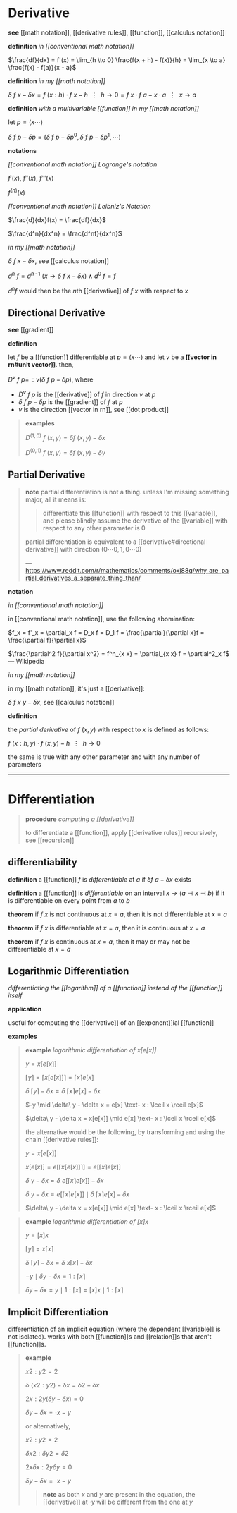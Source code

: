 # Derivative

**see** [[math notation]], [[derivative rules]], [[function]], [[calculus notation]]

**definition** _in [[conventional math notation]]_

$\frac{df}{dx} = f'(x) = \lim_{h \to 0} \frac{f(x + h) - f(x)}{h} = \lim_{x \to a} \frac{f(x) - f(a)}{x - a}$

**definition** _in my [[math notation]]_

$\delta\ f\ x - \delta x = f\ (x : h) \cdot f\ x - h\ \ \vdots\ \ h \rightarrow 0 = f\ x \cdot f\ a - x \cdot a\ \ \vdots\ \ x \rightarrow a$

**definition** _with a multivariable [[function]] in my [[math notation]]_

let $p = (x \cdots)$

$\delta\ f\ p - \delta p = (\delta\ f\ p - \delta p^0, \delta\ f\ p - \delta p^1, \cdots)$

**notations**

_[[conventional math notation]] Lagrange's notation_

$f'(x)$, $f''(x)$, $f'''(x)$

$f^{(n)}(x)$

_[[conventional math notation]] Leibniz's Notation_

$\frac{d}{dx}f(x) = \frac{df}{dx}$

$\frac{d^n}{dx^n} = \frac{d^nf}{dx^n}$

_in my [[math notation]]_

$\delta\ f\ x - \delta x$, see [[calculus notation]]

$d^n\ f = d^{n \cdot 1}\ (x \rightarrow \delta\ f\ x - \delta x) \land d^0\ f = f$

$d^n f$ would then be the $n$th [[derivative]] of $f\ x$ with respect to $x$

## Directional Derivative

**see** [[gradient]]

**definition**

let $f$ be a [[function]] differentiable at $p = (x \cdots)$ and let $v$ be a **[[vector in rn#unit vector]]**. then,

$D^v\ f\ p = \,: v (\delta\ f\ p - \delta p)$, where

- $D^v\ f\ p$ is the [[derivative]] of $f$ in direction $v$ at $p$
- $\delta\ f\ p - \delta p$ is the [[gradient]] of $f$ at $p$
- $v$ is the direction [[vector in rn]], see [[dot product]]

> **examples**
>
> $D^{(1, 0)}\ f\ (x, y) = \delta f\ (x, y) - \delta x$
>
> $D^{(0, 1)}\ f\ (x, y) = \delta f\ (x, y) - \delta y$

## Partial Derivative

> **note** partial differentiation is not a thing. unless I'm missing something major, all it means is:
>
> > differentiate this [[function]] with respect to this [[variable]], and please blindly assume the derivative of the [[variable]] with respect to any other parameter is $0$
>
> partial differentiation is equivalent to a [[derivative#directional derivative]] with direction $(0 \cdots 0, 1, 0 \cdots 0)$
>
> &mdash; <https://www.reddit.com/r/mathematics/comments/oxj88q/why_are_partial_derivatives_a_separate_thing_than/>

**notation**

_in [[conventional math notation]]_

in [[conventional math notation]], use the following abomination:

$f_x = f'_x = \partial_x f = D_x f = D_1 f = \frac{\partial}{\partial x}f = \frac{\partial f}{\partial x}$

$\frac{\partial^2 f}{\partial x^2} = f^n_{x x} = \partial_{x x} f = \partial^2_x f$ &mdash; Wikipedia

_in my [[math notation]]_

in my [[math notation]], it's just a [[derivative]]:

$\delta\ f\ x\ y - \delta x$, see [[calculus notation]]

**definition**

the _partial derivative_ of $f\ (x, y)$ with respect to $x$ is defined as follows:

$f\ (x : h, y) \cdot f\ (x, y) - h\ \ \vdots\ \ h \rightarrow 0$

the same is true with any other parameter and with any number of parameters

---

# Differentiation

> **procedure** _computing a [[derivative]]_
>
> to differentiate a [[function]], apply [[derivative rules]] recursively, see [[recursion]]

## differentiability

**definition** a [[function]] $f$ is _differentiable_ at $a$ if $\delta f\ a - \delta x$ exists

**definition** a [[function]] is _differentiable_ on an interval $x \rightarrow (a \dashv x \dashv b)$ if it is differentiable on every point from $a$ to $b$

**theorem** if $f\ x$ is not continuous at $x = a$, then it is not differentiable at $x = a$

**theorem** if $f\ x$ is differentiable at $x = a$, then it is continuous at $x = a$

**theorem** if $f\ x$ is continuous at $x = a$, then it may or may not be differentiable at $x = a$

## Logarithmic Differentiation

_differentiating the [[logarithm]] of a [[function]] instead of the [[function]] itself_

**application**

useful for computing the [[derivative]] of an [[exponent]]ial [[function]]

**examples**

> **example** _logarithmic differentiation of $x[e[x]]$_
>
> $y = x[e[x]]$
>
> $\lceil y \rceil = \lceil x[e[x]] \rceil = \lceil x \rceil e[x]$
>
> $\delta\ \lceil y \rceil - \delta x = \delta\ \lceil x \rceil e[x] - \delta x$
>
> $-y \mid \delta\ y - \delta x = e[x] \text- x : \lceil x \rceil e[x]$
>
> $\delta\ y - \delta x = x[e[x]] \mid e[x] \text- x : \lceil x \rceil e[x]$
>
> the alternative would be the following, by transforming and using the chain [[derivative rules]]:
>
> $y = x[e[x]]$
>
> $x[e[x]] = e[\lceil x[e[x]] \rceil] = e[\lceil x \rceil e[x]]$
>
> $\delta\ y - \delta x = \delta\ e[\lceil x \rceil e[x]] - \delta x$
>
> $\delta\ y - \delta x = e[\lceil x \rceil e[x]] \mid \delta\ \lceil x \rceil e[x] - \delta x$
>
> $\delta\ y - \delta x = x[e[x]] \mid e[x] \text- x : \lceil x \rceil e[x]$

> **example** _logarithmic differentiation of $[x]x$_
>
> $y = [x]x$
>
> $\lceil y \rceil = x \lceil x \rceil$
>
> $\delta\ \lceil y \rceil - \delta x = \delta\ x \lceil x \rceil - \delta x$
>
> $-y \mid \delta y - \delta x = 1 : \lceil x \rceil$
>
> $\delta y - \delta x = y \mid 1 : \lceil x \rceil = [x]x \mid 1 : \lceil x \rceil$

## Implicit Differentiation

differentiation of an implicit equation (where the dependent [[variable]] is not isolated). works with both [[function]]s and [[relation]]s that aren't [[function]]s.

> **example**
>
> $x2 : y2 = 2$
>
> $\delta\ (x2 : y2) - \delta x = \delta 2 - \delta x$
>
> $2x : 2y(\delta y - \delta x) = 0$
>
> $\delta y - \delta x = \cdot x - y$
>
> or alternatively,
>
> $x2 : y2 = 2$
>
> $\delta x2 : \delta y2 = \delta 2$
>
> $2x \delta x : 2y \delta y = 0$
>
> $\delta y - \delta x = \cdot x - y$
>
> > **note** as both $x$ and $y$ are present in the equation, the [[derivative]] at $\cdot y$ will be different from the one at $y$
